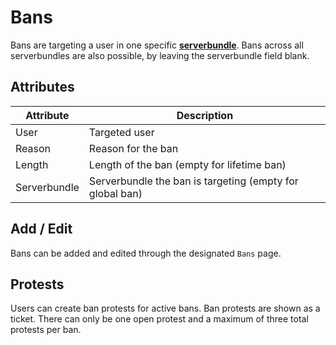 # Bans

Bans are targeting a user in one specific **[serverbundle](server.md)**. Bans across all serverbundles are also possible, by leaving the serverbundle field blank.

## Attributes

| Attribute    | Description                                              |
|--------------|----------------------------------------------------------|
| User         | Targeted user                                            |
| Reason       | Reason for the ban                                       |
| Length       | Length of the ban (empty for lifetime ban)               |
| Serverbundle | Serverbundle the ban is targeting (empty for global ban) |

## Add / Edit

Bans can be added and edited through the designated `Bans` page.

## Protests

Users can create ban protests for active bans. Ban protests are shown as a ticket. There can only be one open protest and a maximum of three total protests per ban.
